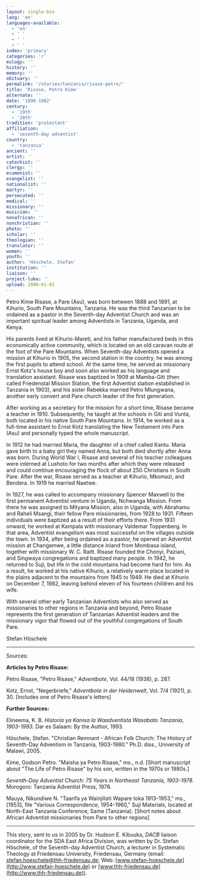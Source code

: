 ```yaml
---
layout: single-bio
lang: 'en'
languages-available:
  - 'en'
  - ' '
  - ' '
  - ' '
index: 'primary'
categories: 'r'
eulogy: ''
history: ''
memory: ''
obituary: ''
permalink: '/stories/tanzania/risase-petro/'
title: 'Risase, Petro Kime'
alternate: ''
date: '1890-1982'
century:
  - '19th'
  - '20th'
tradition: 'protestant'
affiliation:
  - 'seventh-day adventist'
country:
  - 'tanzania'
ancient: ''
artist: ''
catechist: ''
clergy: ''
ecumenist: ''
evangelist: ''
nationalist: ''
martyr: ''
persecuted: ''
medical: ''
missionary: ''
musician: ''
nonafrican: ''
nonchristian: ''
photo: ''
scholar: ''
theologian: ''
translator: ''
women: ''
youth: ''
author: 'Höschele, Stefan'
institution: ''
liaison: ''
project-luke: ''
upload: 2000-01-01
---
```



Petro Kime Risase, a Pare (Asu), was born between 1888 and 1891, at Kihurio, South Pare Mountains, Tanzania. He was the third Tanzanian to be ordained as a pastor in the Seventh-day Adventist Church and was an important spiritual leader among Adventists in Tanzania, Uganda, and Kenya.

His parents lived at Kihurio-Mareti, and his father manufactured beds in this economically active community, which is located on an old caravan route at the foot of the Pare Mountains. When Seventh-day Adventists opened a mission at Kihurio in 1905, the second station in the country, he was among the first pupils to attend school. At the same time, he served as missionary Ernst Kotz's house boy and soon also worked as his language and translation assistant. Risase was baptized in 1909 at Mamba-Giti (then called Friedenstal Mission Station, the first Adventist station established in Tanzania in 1903), and his sister Rebekka married Petro Mlungwana, another early convert and Pare church leader of the first generation.

After working as a secretary for the mission for a short time, Risase became a teacher in 1910. Subsequently, he taught at the schools in Giti and Vunta, both located in his native South Pare Mountains. In 1914, he worked as a full-time assistant to Ernst Kotz translating the New Testament into Pare (Asu) and personally typed the whole manuscript.

In 1912 he had married Maria, the daughter of a chief called Kantu. Maria gave birth to a baby girl they named Anna, but both died shortly after Anna was born. During World War I, Risase and several of his teacher colleagues were interned at Lushoto for two months after which they were released and could continue encouraging the flock of about 250 Christians in South Pare. After the war, Risase served as a teacher at Kihurio, Mkomazi, and Bendera. In 1919 he married Naetwe.

In 1927, he was called to accompany missionary Spencer Maxwell to the first permanent Adventist venture in Uganda, Nchwanga Mission. From there he was assigned to Mityana Mission, also in Uganda, with Abrahamu and Raheli Msangi, their fellow Pare missionaries, from 1928 to 1931. Fifteen individuals were baptized as a result of their efforts there. From 1931 onward, he worked at Kampala with missionary Valdemar Toppenberg. In that area, Adventist evangelism was most successful on the villages outside the town. In 1934, after being ordained as a pastor, he opened an Adventist mission at Changamwe, a little distance inland from Mombasa island, together with missionary W. C. Raitt. Risase founded the Chonyi, Paziani, and Singwaya congregations and baptized many people. In 1942, he returned to Suji, but life in the cold mountains had become hard for him. As a result, he worked at his native Kihurio, a relatively warm place located in the plains adjacent to the mountains from 1945 to 1949. He died at Kihurio on December 7, 1982, leaving behind eleven of his fourteen children and his wife.

With several other early Tanzanian Adventists who also served as missionaries to other regions in Tanzania and beyond, Petro Risase represents the first generation of Tanzanian Adventist leaders and the missionary vigor that flowed out of the youthful congregations of South Pare.

Stefan Höschele

---

Sources:

**Articles by Petro Risase:**

Petro Risase, "Petro Risase," *Adventbote*, Vol. 44/18 (1938), p. 287.

Kotz, Ernst, "Negerbriefe," *Adventbote in der Heidenwelt*, Vol. 7/4 (1921), p. 30. [Includes one of Petro Risase's letters]

**Further Sources:**

Elineema, K. B. *Historia ya Kanisa la Waadventista Wasabato Tanzania, 1903-1993.* Dar es Salaam: By the Author, 1993.

Höschele, Stefan. "Christian Remnant - African Folk Church: The History of Seventh-Day Adventism in Tanzania, 1903-1980." Ph.D. diss., University of Malawi, 2005.

Kime, Godson Petro. "Maisha ya Petro Risase," ms., n.d. [Short manuscript about "The Life of Petro Risase" by his son, written in the 1970s or 1980s.]

*Seventh-Day Adventist Church: 75 Years in Northeast Tanzania, 1903-1978.* Morogoro: Tanzania Adventist Press, 1978.

Mauya, Nikundiwe N. "Taarifa ya Wainjilisti Wapare toka 1913-1953," ms., [1953], file "Various Correspondence, 1954-1960," Suji Materials, located at North-East Tanzania Conference, Same (Tanzania). [Short notes about African Adventist missionaries from Pare to other regions]

---

This story, sent to us in 2005 by Dr. Hudson E. Kibuuka, *DACB* liaison coordinator for the SDA East Africa Division, was written by Dr. Stefan Höschele, of the Seventh-day Adventist Church, a lecturer in Systematic Theology at Friedensau University, Friedensau, Germany (email: [stefan.hoeschele@thh-friedensau.de](mailto:stefan.hoeschele@thh-friedensau.de); Web: [www.stefan-hoeschele.de](http://www.stefan-hoeschele.de) or [www.thh-friedensau.de](http://www.thh-friedensau.de)).
